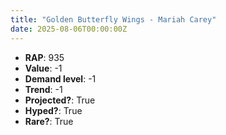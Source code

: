 ```yaml
---
title: "Golden Butterfly Wings - Mariah Carey"
date: 2025-08-06T00:00:00Z
---
```

- **RAP**: 935
- **Value**: -1
- **Demand level**: -1
- **Trend**: -1
- **Projected?**: True
- **Hyped?**: True
- **Rare?**: True
